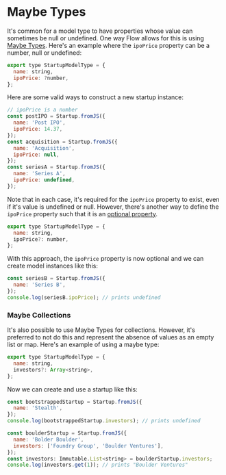 # Maybe Types

It's common for a model type to have properties whose value can sometimes be null or undefined. One way Flow allows for this is using [Maybe Types](https://flowtype.org/docs/nullable-types.html#_). Here's an example where the `ipoPrice` property can be a number, null or undefined:
```js
export type StartupModelType = {
  name: string,
  ipoPrice: ?number,
};
```
Here are some valid ways to construct a new startup instance:
```js
// ipoPrice is a number
const postIPO = Startup.fromJS({
  name: 'Post IPO',
  ipoPrice: 14.37,
});
const acquisition = Startup.fromJS({
  name: 'Acquisition',
  ipoPrice: null,
});
const seriesA = Startup.fromJS({
  name: 'Series A',
  ipoPrice: undefined,
});
```
Note that in each case, it's required for the `ipoPrice` property to exist, even if it's value is undefined or null. However, there's another way to define the `ipoPrice` property such that it is an [optional property](https://flowtype.org/docs/objects.html#optional-properties).
```js
export type StartupModelType = {
  name: string,
  ipoPrice?: number,
};
```
With this approach, the `ipoPrice` property is now optional and we can create model instances like this:
```js
const seriesB = Startup.fromJS({
  name: 'Series B',
});
console.log(seriesB.ipoPrice); // prints undefined
```

### Maybe Collections

It's also possible to use Maybe Types for collections. However, it's preferred to not do this and represent the absence of values as an empty list or map. Here's an example of using a maybe type:
```js
export type StartupModelType = {
  name: string,
  investors?: Array<string>,
};
```
Now we can create and use a startup like this:
```js
const bootstrappedStartup = Startup.fromJS({
  name: 'Stealth',
});
console.log(bootstrappedStartup.investors); // prints undefined

const boulderStartup = Startup.fromJS({
  name: 'Bolder Boulder',
  investors: ['Foundry Group', 'Boulder Ventures'],
});
const investors: Immutable.List<string> = boulderStartup.investors;
console.log(investors.get(1)); // prints "Boulder Ventures"
```
